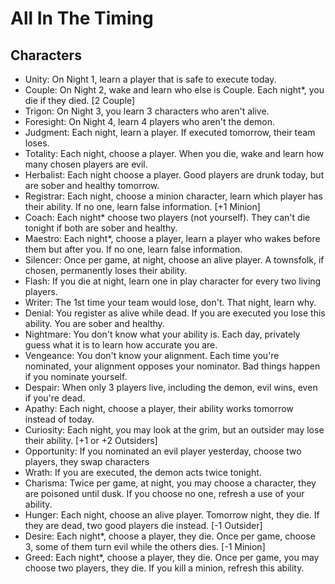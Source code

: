 <!--Clockmaker Sync Enabled: Do Not Remove This Comment-->
# All In The Timing
## Characters
* Unity: On Night 1, learn a player that is safe to execute today.
* Couple: On Night 2, wake and learn who else is Couple. Each night*, you die if they died. [2 Couple]
* Trigon: On Night 3, you learn 3 characters who aren't alive.
* Foresight: On Night 4, learn 4 players who aren't the demon.
* Judgment: Each night, learn a player. If executed tomorrow, their team loses.
* Totality: Each night, choose a player. When you die, wake and learn how many chosen players are evil.
* Herbalist: Each night choose a player. Good players are drunk today, but are sober and healthy tomorrow.
* Registrar: Each night, choose a minion character, learn which player has their ability. If no one, learn false information. [+1 Minion]
* Coach: Each night* choose two players (not yourself). They can't die tonight if both are sober and healthy.
* Maestro: Each night*, choose a player, learn a player who wakes before them but after you. If no one, learn false information.
* Silencer: Once per game, at night, choose an alive player. A townsfolk, if chosen, permanently loses their ability.
* Flash: If you die at night, learn one in play character for every two living players.
* Writer: The 1st time your team would lose, don't. That night, learn why.
* Denial: You register as alive while dead. If you are executed you lose this ability. You are sober and healthy.
* Nightmare: You don't know what your ability is. Each day, privately guess what it is to learn how accurate you are.
* Vengeance: You don't know your alignment. Each time you're nominated, your alignment opposes your nominator. Bad things happen if you nominate yourself.
* Despair: When only 3 players live, including the demon, evil wins, even if you're dead.
* Apathy: Each night, choose a player, their ability works tomorrow instead of today.
* Curiosity: Each night, you may look at the grim, but an outsider may lose their ability. [+1 or +2 Outsiders]
* Opportunity: If you nominated an evil player yesterday, choose two players, they swap characters
* Wrath: If you are executed, the demon acts twice tonight.
* Charisma: Twice per game, at night, you may choose a character, they are poisoned until dusk. If you choose no one, refresh a use of your ability.
* Hunger: Each night, choose an alive player. Tomorrow night, they die. If they are dead, two good players die instead. [-1 Outsider]
* Desire: Each night*, choose a player, they die. Once per game, choose 3, some of them turn evil while the others dies. [-1 Minion]
* Greed: Each night*, choose a player, they die. Once per game, you may choose two players, they die. If you kill a minion, refresh this ability.